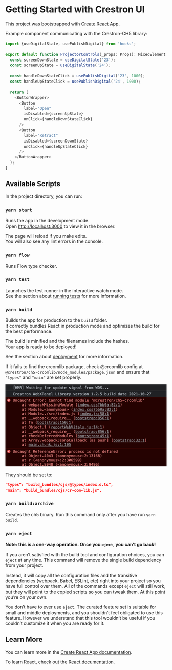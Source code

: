 # Getting Started with Crestron UI

This project was bootstrapped with [Create React App](https://github.com/facebook/create-react-app).

Example component communicating with the Crestron-CH5 library:

```js
import {useDigitalState, usePublishDigital} from 'hooks';

export default function ProjectorControls(_props: Props): MixedElement {
  const screenDownState = useDigitalState('23');
  const screenUpState = useDigitalState('24');

  const handleDownStateClick = usePublishDigital('23', 1000);
  const handleUpStateClick = usePublishDigital('24', 1000);

  return (
    <ButtonWrapper>
      <Button
        label="Open"
        isDisabled={screenUpState}
        onClick={handleDownStateClick}
      />
      <Button
        label="Retract"
        isDisabled={screenDownState}
        onClick={handleUpStateClick}
      />
    </ButtonWrapper>
  );
}
```

## Available Scripts

In the project directory, you can run:

### `yarn start`

Runs the app in the development mode.\
Open [http://localhost:3000](http://localhost:3000) to view it in the browser.

The page will reload if you make edits.\
You will also see any lint errors in the console.

### `yarn flow`

Runs Flow type checker.

### `yarn test`

Launches the test runner in the interactive watch mode.\
See the section about [running tests](https://facebook.github.io/create-react-app/docs/running-tests) for more information.

### `yarn build`

Builds the app for production to the `build` folder.\
It correctly bundles React in production mode and optimizes the build for the best performance.

The build is minified and the filenames include the hashes.\
Your app is ready to be deployed!

See the section about [deployment](https://facebook.github.io/create-react-app/docs/deployment) for more information.

If it fails to find the crcomlib package, check @crcomlib config at `@crestron/ch5-crcomlib/node_modules/package.json` and ensure that `"types"` and `"main"` are set properly.

![package error](./readme-assets/package-not-found.png)

They should be set to:

```json
"types": "build_bundles/cjs/@types/index.d.ts",
"main": "build_bundles/cjs/cr-com-lib.js",
```

### `yarn build:archive`

Creates the ch5 binary. Run this command only after you have run `yarn build`.

### `yarn eject`

**Note: this is a one-way operation. Once you `eject`, you can’t go back!**

If you aren’t satisfied with the build tool and configuration choices, you can `eject` at any time. This command will remove the single build dependency from your project.

Instead, it will copy all the configuration files and the transitive dependencies (webpack, Babel, ESLint, etc) right into your project so you have full control over them. All of the commands except `eject` will still work, but they will point to the copied scripts so you can tweak them. At this point you’re on your own.

You don’t have to ever use `eject`. The curated feature set is suitable for small and middle deployments, and you shouldn’t feel obligated to use this feature. However we understand that this tool wouldn’t be useful if you couldn’t customize it when you are ready for it.

## Learn More

You can learn more in the [Create React App documentation](https://facebook.github.io/create-react-app/docs/getting-started).

To learn React, check out the [React documentation](https://reactjs.org/).
